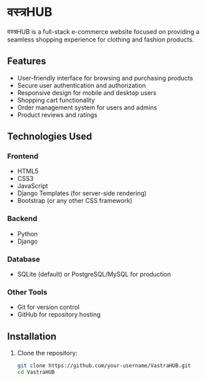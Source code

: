 # वस्त्रHUB

वस्त्रHUB is a full-stack e-commerce website focused on providing a seamless shopping experience for clothing and fashion products.

## Features

- User-friendly interface for browsing and purchasing products
- Secure user authentication and authorization
- Responsive design for mobile and desktop users
- Shopping cart functionality
- Order management system for users and admins
- Product reviews and ratings

## Technologies Used

### Frontend
- HTML5
- CSS3
- JavaScript
- Django Templates (for server-side rendering)
- Bootstrap (or any other CSS framework)

### Backend
- Python
- Django

### Database
- SQLite (default) or PostgreSQL/MySQL for production

### Other Tools
- Git for version control
- GitHub for repository hosting

## Installation

1. Clone the repository:
   ```bash
   git clone https://github.com/your-username/VastraHUB.git
   cd VastraHUB
